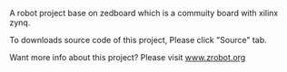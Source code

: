 A robot project base on zedboard which is a commuity board with xilinx zynq.

To downloads source code of this project, Please click "Source" tab.


Want more info about this project?
Please visit www.zrobot.org